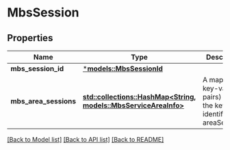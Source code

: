 # MbsSession

## Properties
Name | Type | Description | Notes
------------ | ------------- | ------------- | -------------
**mbs_session_id** | [***models::MbsSessionId**](MbsSessionId.md) |  | 
**mbs_area_sessions** | [**std::collections::HashMap<String, models::MbsServiceAreaInfo>**](MbsServiceAreaInfo.md) | A map (list of key-value pairs) where the key identifies an areaSessionId | [optional] [default to None]

[[Back to Model list]](../README.md#documentation-for-models) [[Back to API list]](../README.md#documentation-for-api-endpoints) [[Back to README]](../README.md)


